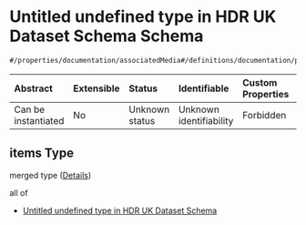 # Untitled undefined type in HDR UK Dataset Schema Schema

```txt
#/properties/documentation/associatedMedia#/definitions/documentation/properties/associatedMedia/anyOf/1/items
```



| Abstract            | Extensible | Status         | Identifiable            | Custom Properties | Additional Properties | Access Restrictions | Defined In                                                                                        |
| :------------------ | :--------- | :------------- | :---------------------- | :---------------- | :-------------------- | :------------------ | :------------------------------------------------------------------------------------------------ |
| Can be instantiated | No         | Unknown status | Unknown identifiability | Forbidden         | Allowed               | none                | [dataset.schema.json*](../../../schema/dataset/latest/dataset.schema.json "open original schema") |

## items Type

merged type ([Details](dataset-definitions-documentation-properties-associated-media-anyof-1-items.md))

all of

*   [Untitled undefined type in HDR UK Dataset Schema](dataset-definitions-documentation-properties-associated-media-anyof-1-items-allof-0.md "check type definition")
